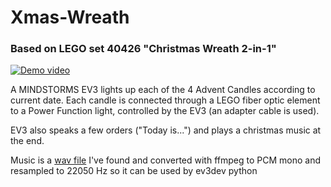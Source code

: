 # Xmas-Wreath

### Based on LEGO set 40426 "Christmas Wreath 2-in-1"

[![Demo video](https://img.youtube.com/vi/rRrZO37u74Q/0.jpg)](https://www.youtube.com/watch?v=rRrZO37u74Q)

A MINDSTORMS EV3 lights up each of the 4 Advent Candles according to current date.
Each candle is connected through a LEGO fiber optic element to a Power Function light, controlled by
the EV3 (an adapter cable is used).

EV3 also speaks a few orders ("Today is...") and plays a christmas music at the end.

Music is a [wav file](https://webzoom.freewebs.com/fmei75/M%20christmas/We%20Wish%20You%20A%20Merry%20Christmas.wav) I've found
and converted with ffmpeg to PCM mono and resampled to 22050 Hz so it can be used by ev3dev python
